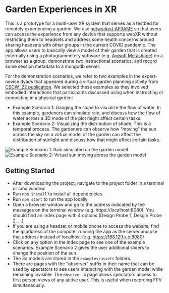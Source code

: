 Garden Experiences in XR
=======

This is a prototype for a multi-user XR system that serves as a testbed for remotely experiencing a garden. We use [networked-AFRAME](https://github.com/networked-aframe/networked-aframe) so that users can access the experience from any device that supports webXR without restricting them to headsets and address some health concerns around sharing headsets with other groups in the current COVID pandemic. The app allows users to basically view a model of their garden that is created externally using a photogrammetery software (e.g. [Agisoft Metashape](https://www.agisoft.com/)) on a browser as a group, demonstrate two instructional scenarios, and record some session metadata to a mongodb server.

For the demonstration scenarios, we refer to two examples in the expert-novice dyads that appeared during a virtual garden planning activity from [CSCW '22 publication](https://maddalihanumateja.github.io/assets/pdfs/CSCW22_website.pdf). We selected these examples as they involved embodied interactions that participants discussed using when instructing or connecting in a physical garden:
 - Example Scenario 1: Gauging the slope to visualize the flow of water. In this example, gardeners can simulate rain, and discuss how the flow of water across a 3D mode of the plot might affect certain tasks.
 - Example Scenario 2: Visualizing the distribution of shade. This is a temporal process. The gardeners can observe how “moving” the sun across the sky on a virtual model of the garden can affect the distribution of sunlight and discuss how that might affect certain tasks. 

![Example Scenario 1: Rain simulated on the garden model](https://drive.google.com/file/d/1GfcGL352TUSt7rROPXuPh3TJ3L5Ww_4c/view?usp=sharing) ![Example Scenario 2: Virtual sun moving across the garden model](https://drive.google.com/file/d/14vN8kC79zEHVTW7Eb_dn5omzD7evdjA7/view?usp=sharing) 


Getting Started
-------

- After downloading the project, navigate to the project folder in a terminal or cmd window
- Run `npm install` to install all dependencies
- Run `npm start` to run the app locally
- Open a browser window and go to the address indicated by the messages on the terminal window (e.g. https://localhost:8080). You should find an index page with 4 options (Design Probe 1, Desgin Probe 2, ...)
- If you are using a headset or mobile phone to access the website, find the ip address of the computer running the app as the server and use that address instead of localhost (e.g. https://168.129.x.x:8080)
- Click on any option in the index page to see one of the example scenarios. Example Scenario 2 gives the user additional sliders to change the position of the sun.
- The 3d models are stored in the `examples/assets` folders.
- There are pages with the "observer" suffix in their name that can be used by spectators to see users interacting with the garden model while remaining invisible. The `observer-4` page allows spectators access to first person views of any active user. This is useful when recording FPV simultaneously.